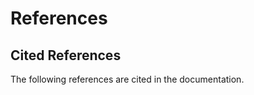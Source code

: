 # References

## Cited References

The following references are cited in the documentation.

```@bibliography
```